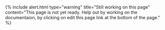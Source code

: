 {% include alert.html type="warning" title="Still working on this page" content="This page is not yet ready. Help out by working on the documentaion, by clicking on edit this page link at the bottom of the page." %}
